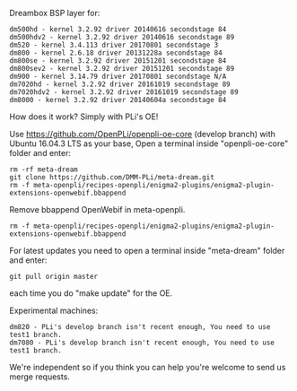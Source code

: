 Dreambox BSP layer for:
```
dm500hd - kernel 3.2.92 driver 20140616 secondstage 84
dm500hdv2 - kernel 3.2.92 driver 20140616 secondstage 89
dm520 - kernel 3.4.113 driver 20170801 secondstage 3
dm800 - kernel 2.6.18 driver 20131228a secondstage 84
dm800se - kernel 3.2.92 driver 20151201 secondstage 84
dm800sev2 - kernel 3.2.92 driver 20151201 secondstage 89
dm900 - kernel 3.14.79 driver 20170801 secondstage N/A
dm7020hd - kernel 3.2.92 driver 20161019 secondstage 89
dm7020hdv2 - kernel 3.2.92 driver 20161019 secondstage 89
dm8000 - kernel 3.2.92 driver 20140604a secondstage 84
```
How does it work? Simply with PLi's OE!

Use https://github.com/OpenPLi/openpli-oe-core (develop branch) with Ubuntu 16.04.3 LTS as your base, Open a terminal inside "openpli-oe-core" folder and enter:
```
rm -rf meta-dream
git clone https://github.com/DMM-PLi/meta-dream.git
rm -f meta-openpli/recipes-openpli/enigma2-plugins/enigma2-plugin-extensions-openwebif.bbappend
```
Remove bbappend OpenWebif in meta-openpli.
```
rm -f meta-openpli/recipes-openpli/enigma2-plugins/enigma2-plugin-extensions-openwebif.bbappend
```
For latest updates you need to open a terminal inside "meta-dream" folder and enter:
```
git pull origin master
```
each time you do "make update" for the OE.

Experimental machines:
```
dm820 - PLi's develop branch isn't recent enough, You need to use test1 branch.
dm7080 - PLi's develop branch isn't recent enough, You need to use test1 branch.
```
We're independent so if you think you can help you're welcome to send us merge requests.
